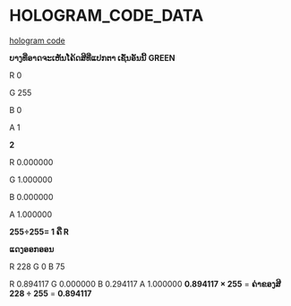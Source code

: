 # HOLOGRAM_CODE_DATA

[hologram code](https://www.mediafire.com/file/n3hfgdcbn78thqq/CODE+HOLOGRAM+DATA.zip/file)

**ບາງທີ່ອາດຈະເຫັນໂຄ້ດສີທີ່ແປກຕາ ເຊັ່ນອັນນີ້**
**GREEN**

R 0

G 255

B 0

A 1

**2**

R 0.000000

G 1.000000

B 0.000000

A 1.000000

**255÷255= 1 ຄື R**

**ແດງອອກອອນ**

R 228
G 0
B 75

R 0.894117
G 0.000000
B 0.294117
A 1.000000
**0.894117 × 255** = **ຄ່າຂອງສີ**
**228 ÷ 255** = **0.894117**
